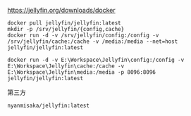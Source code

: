 https://jellyfin.org/downloads/docker

```shell
docker pull jellyfin/jellyfin:latest
mkdir -p /srv/jellyfin/{config,cache}
docker run -d -v /srv/jellyfin/config:/config -v /srv/jellyfin/cache:/cache -v /media:/media --net=host jellyfin/jellyfin:latest
```

```shell
docker run -d -v E:\Workspace\Jellyfin\config:/config -v E:\Workspace\Jellyfin\cache:/cache -v E:\Workspace\Jellyfin\media:/media -p 8096:8096 jellyfin/jellyfin:latest
```

第三方

```
nyanmisaka/jellyfin:latest
```